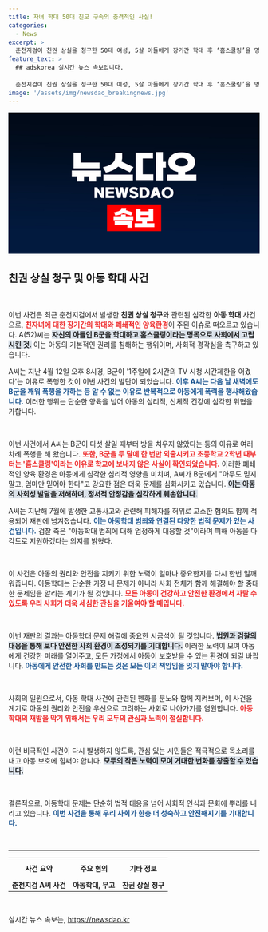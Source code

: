 ```yaml
---
title: 자녀 학대 50대 친모 구속의 충격적인 사실!
categories:
  - News
excerpt: >
  춘천지검이 친권 상실을 청구한 50대 여성, 5살 아들에게 장기간 학대 후 ‘홈스쿨링’을 명목으로 학교도 보내지 않아 충격! 검찰의 강력한 대응이 필요하다.
feature_text: >
  ## adskorea 실시간 뉴스 속보입니다.

  춘천지검이 친권 상실을 청구한 50대 여성, 5살 아들에게 장기간 학대 후 ‘홈스쿨링’을 명목으로 학교도 보내지 않아 충격! 검찰의 강력한 대응이 필요하다.
image: '/assets/img/newsdao_breakingnews.jpg'
---
```


<p><img src="/assets/img/newsdao_breakingnews.jpg" alt="adskorea 속보" /></p>

<h2 data-ke-size="size26">친권 상실 청구 및 아동 학대 사건</h2>

<p data-ke-size="size16">&nbsp;</p> 

<p>이번 사건은 최근 춘천지검에서 발생한 <b>친권 상실 청구</b>와 관련된 심각한 <b>아동 학대</b> 사건으로, <b><span style="color: #ee2323;">친자녀에 대한 장기간의 학대와 폐쇄적인 양육환경</span></b>이 주된 이슈로 떠오르고 있습니다. A(52)씨는 <b><span style="background-color: #21538527;">자신의 아들인 B군을 학대하고 홈스쿨링이라는 명목으로 사회에서 고립시킨 것.</span></b> 이는 아동의 기본적인 권리를 침해하는 행위이며, 사회적 경각심을 촉구하고 있습니다. </p>

<p>A씨는 지난 4월 12일 오후 8시경, B군이 '1주일에 2시간의 TV 시청 시간제한을 어겼다'는 이유로 폭행한 것이 이번 사건의 발단이 되었습니다. <b><span style="color: #1a5490;">이후 A씨는 다음 날 새벽에도 B군을 깨워 폭행을 가하는 등 알 수 없는 이유로 반복적으로 아동에게 폭력을 행사해왔습니다.</span></b> 이러한 행위는 단순한 양육을 넘어 아동의 심리적, 신체적 건강에 심각한 위협을 가합니다.</p>

<p data-ke-size="size16">&nbsp;</p> 

<p>이번 사건에서 A씨는 B군이 다섯 살일 때부터 방을 치우지 않았다는 등의 이유로 여러 차례 폭행을 해 왔습니다. <b><span style="color: #ee2323;">또한, B군을 두 달에 한 번만 외출시키고 초등학교 2학년 때부터는 '홈스쿨링'이라는 이유로 학교에 보내지 않은 사실이 확인되었습니다.</span></b> 이러한 폐쇄적인 양육 환경은 아동에게 심각한 심리적 영향을 미치며, A씨가 B군에게 "아무도 믿지 말고, 엄마만 믿어야 한다"고 강요한 점은 더욱 문제를 심화시키고 있습니다. <b><span style="background-color: #21538527;">이는 아동의 사회성 발달을 저해하며, 정서적 안정감을 심각하게 훼손합니다.</span></b></p>

<p>A씨는 지난해 7월에 발생한 교통사고와 관련해 피해자를 허위로 고소한 혐의도 함께 적용되어 재판에 넘겨졌습니다. <b><span style="color: #1a5490;">이는 아동학대 범죄와 연결된 다양한 법적 문제가 있는 사건입니다.</span></b> 검찰 측은 "아동학대 범죄에 대해 엄정하게 대응할 것"이라며 피해 아동을 다각도로 지원하겠다는 의지를 밝혔다. </p>

<p data-ke-size="size16">&nbsp;</p> 

<p>이 사건은 아동의 권리와 안전을 지키기 위한 노력이 얼마나 중요한지를 다시 한번 일깨워줍니다. 아동학대는 단순한 가정 내 문제가 아니라 사회 전체가 함께 해결해야 할 중대한 문제임을 알리는 계기가 될 것입니다. <b><span style="color: #ee2323;">모든 아동이 건강하고 안전한 환경에서 자랄 수 있도록 우리 사회가 더욱 세심한 관심을 기울여야 할 때입니다.</span></b> </p>

<p data-ke-size="size16">&nbsp;</p> 

<p>이번 재판의 결과는 아동학대 문제 해결에 중요한 시금석이 될 것입니다. <b><span style="background-color: #21538527;">법원과 검찰의 대응을 통해 보다 안전한 사회 환경이 조성되기를 기대합니다.</span></b> 이러한 노력이 모여 아동에게 건강한 미래를 열어주고, 모든 가정에서 아동이 보호받을 수 있는 환경이 되길 바랍니다. <b><span style="color: #1a5490;">아동에게 안전한 사회를 만드는 것은 모든 이의 책임임을 잊지 말아야 합니다.</span></b> </p>

<p data-ke-size="size16">&nbsp;</p> 

<p>사회의 일원으로서, 아동 학대 사건에 관련된 펜화를 분노와 함께 지켜보며, 이 사건을 계기로 아동의 권리와 안전을 우선으로 고려하는 사회로 나아가기를 염원합니다. <b><span style="color: #ee2323;">아동 학대의 재발을 막기 위해서는 우리 모두의 관심과 노력이 절실합니다.</span></b> </p>

<p data-ke-size="size16">&nbsp;</p> 

<p>이런 비극적인 사건이 다시 발생하지 않도록, 관심 있는 시민들은 적극적으로 목소리를 내고 아동 보호에 힘써야 합니다. <b><span style="background-color: #21538527;">모두의 작은 노력이 모여 거대한 변화를 창출할 수 있습니다.</span></b> </p>

<p data-ke-size="size16">&nbsp;</p> 

<p>결론적으로, 아동학대 문제는 단순히 법적 대응을 넘어 사회적 인식과 문화에 뿌리를 내리고 있습니다. <b><span style="color: #1a5490;">이번 사건을 통해 우리 사회가 한층 더 성숙하고 안전해지기를 기대합니다.</span></b> </p>

<p data-ke-size="size16">&nbsp;</p> 

<hr> 

<table style="width: 100%; border-collapse: collapse;"> 
  <tr> 
    <td style="text-align: center; height: 36px;"><b>사건 요약</b></td> 
    <td style="text-align: center; height: 36px;"><b>주요 혐의</b></td> 
    <td style="text-align: center; height: 36px;"><b>기타 정보</b></td> 
  </tr> 
  <tr> 
    <td style="text-align: center; height: 17px;"><b>춘천지검 A씨 사건</b></td> 
    <td style="text-align: center; height: 17px;"><b>아동학대, 무고</b></td> 
    <td style="text-align: center; height: 17px;"><b>친권 상실 청구</b></td> 
  </tr> 
</table> 

<p data-ke-size="size16">&nbsp;</p> 
실시간 뉴스 속보는, <a href="https://newsdao.kr" rel="dofollow">https://newsdao.kr</a>


